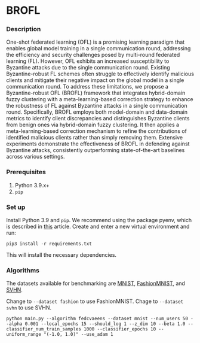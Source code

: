 # BROFL

### Description
One-shot federated learning (OFL) is a promising learning paradigm that enables global model training in a single communication round, addressing the efficiency and security challenges posed by multi-round federated learning (FL). However, OFL exhibits an increased susceptibility to Byzantine attacks due to the single communication round. Existing Byzantine-robust FL schemes often struggle to effectively identify malicious clients and mitigate their negative impact on the global model in a single communication round. To address these limitations, we propose a Byzantine-robust OFL (BROFL) framework that integrates hybrid-domain fuzzy clustering with a meta-learning-based correction strategy to enhance the robustness of FL against Byzantine attacks in a single communication round. Specifically, BROFL employs both model-domain and data-domain metrics to identify client discrepancies and distinguishes Byzantine clients from benign ones via hybrid-domain fuzzy clustering. It then applies a meta-learning-based correction mechanism to refine the contributions of identified malicious clients rather than simply removing them. Extensive experiments demonstrate the effectiveness of BROFL in defending against Byzantine attacks, consistently outperforming state-of-the-art baselines across various settings.
### Prerequisites
1. Python 3.9.x+
2. `pip`

### Set up
Install Python 3.9 and `pip`. We recommend using the package pyenv, which is described in [this](https://realpython.com/intro-to-pyenv/) article.
Create and enter a new virtual environment and run:
```
pip3 install -r requirements.txt
```
This will install the necessary dependencies.

### Algorithms

The datasets available for benchmarking are [MNIST](http://yann.lecun.com/exdb/mnist/), [FashionMNIST](https://github.com/zalandoresearch/fashion-mnist), and [SVHN](http://ufldl.stanford.edu/housenumbers/).

Change to `--dataset fashion` to use FashionMNIST. 
Chage to `--dataset svhn` to use SVHN.

```
python main.py --algorithm fedcvaeens --dataset mnist --num_users 50 --alpha 0.001 --local_epochs 15 --should_log 1 --z_dim 10 --beta 1.0 --classifier_num_train_samples 1000 --classifier_epochs 10 --uniform_range "(-1.0, 1.0)" --use_adam 1       
```

